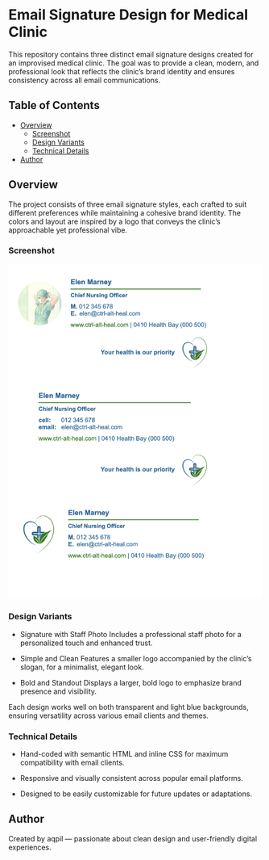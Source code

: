 # Email Signature Design for Medical Clinic

This repository contains three distinct email signature designs created for an improvised medical clinic. The goal was to provide a clean, modern, and professional look that reflects the clinic’s brand identity and ensures consistency across all email communications.

## Table of Contents

- [Overview](#overview)
  - [Screenshot](#screenshot)
  - [Design Variants](#design-variants)
  - [Technical Details](#technical-details)
- [Author](#author)

## Overview

The project consists of three email signature styles, each crafted to suit different preferences while maintaining a cohesive brand identity. The colors and layout are inspired by a logo that conveys the clinic’s approachable yet professional vibe.

### Screenshot

![](./screenshots/Screenshot-1.png)

### Design Variants

- Signature with Staff Photo
  Includes a professional staff photo for a personalized touch and enhanced trust.

- Simple and Clean
  Features a smaller logo accompanied by the clinic’s slogan, for a minimalist, elegant look.

- Bold and Standout
  Displays a larger, bold logo to emphasize brand presence and visibility.

Each design works well on both transparent and light blue backgrounds, ensuring versatility across various email clients and themes.

### Technical Details

- Hand-coded with semantic HTML and inline CSS for maximum compatibility with email clients.

- Responsive and visually consistent across popular email platforms.

- Designed to be easily customizable for future updates or adaptations.

## Author

Created by aqpil — passionate about clean design and user-friendly digital experiences.
